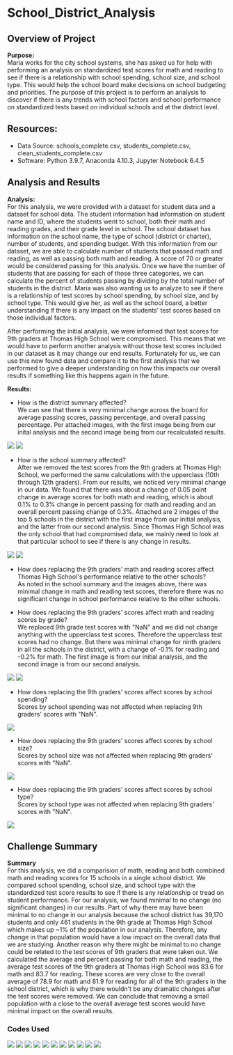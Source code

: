 # School_District_Analysis

## Overview of Project

**Purpose:**  
Maria works for the city school systems, she has asked us for help with performing an analysis on standardized test scores for math and reading to see if there is a relationship with school spending, school size, and school type. This would help the school board make decisions on school budgeting and priorities. The purpose of this project is to perform an analysis to discover if there is any trends with school factors and school performance on standardized tests based on individual schools and at the district level.  

## Resources:
- Data Source: schools_complete.csv, students_complete.csv, clean_students_complete.csv
- Software: Python 3.9.7, Anaconda 4.10.3, Jupyter Notebook 6.4.5

## Analysis and Results

**Analysis:**  
For this analysis, we were provided with a dataset for student data and a dataset for school data. The student information had information on student name and ID, where the students went to school, both their math and reading grades, and their grade level in school. The school dataset has information on the school name, the type of school (district or charter), number of students, and spending budget. With this information from our dataset, we are able to calculate number of students that passed math and reading, as well as passing both math and reading. A score of 70 or greater would be considered passing for this analysis. Once we have the number of students that are passing for each of those three categories, we can calculate the percent of students passing by dividing by the total number of students in the district. Maria was also wanting us to analyze to see if there is a relationship of test scores by school spending, by school size, and by school type. This would give her, as well as the school board, a better understanding if there is any impact on the students' test scores based on those individual factors.  

After performing the initial analysis, we were informed that test scores for 9th graders at Thomas High School were compromised. This means that we would have to perform another analysis without those test scores included in our dataset as it may change our end results. Fortunately for us, we can use this new found data and compare it to the first analysis that we performed to give a deeper understanding on how this impacts our overall results if something like this happens again in the future.  



**Results:**  
- How is the district summary affected?  
We can see that there is very minimal change across the board for average passing scores, passing percentage, and overall passing percentage. Per attached images, with the first image being from our inital analysis and the second image being from our recalculated results.  
<img src="Resources/Initial_district_summary_picture.PNG">  
<img src="Resources/Second_district_summary_picture.PNG">  

- How is the school summary affected?  
After we removed the test scores from the 9th graders at Thomas High School, we performed the same calculations with the upperclass (10th through 12th graders). From our results, we noticed very minimal change in our data. We found that there was about a change of 0.05 point change in average scores for both math and reading, which is about 0.1% to 0.3% change in percent passing for math and reading and an overall percent passing change of 0.3%. Attached are 2 images of the top 5 schools in the district with the first image from our initial analysis, and the latter from our second analysis. Since Thomas High School was the only school that had compromised data, we mainly need to look at that particular school to see if there is any change in results.  
<img src="Resources/Initial_top_five_schools.PNG">  
<img src="Resources/Second_top_five_schools.PNG">  

- How does replacing the 9th graders' math and reading scores affect Thomas High School's performance relative to the other schools?  
As noted in the school summary and the images above, there was minimal change in math and reading test scores, therefore there was no significant change in school performance relative to the other schools.  

- How does replacing the 9th graders' scores affect math and reading scores by grade?  
We replaced 9th grade test scores with "NaN" and we did not change anything with the upperclass test scores. Therefore the upperclass test scores had no change. But there was minimal change for ninth graders in all the schools in the district, with a change of -0.1% for reading and -0.2% for math. The first image is from our initial analysis, and the second image is from our second analysis.  
<img src="Resources/Initial_average_ninth_scores.PNG">  
<img src="Resources/Second_average_ninth_scores.PNG">  

- How does replacing the 9th graders' scores affect scores by school spending?  
Scores by school spending was not affected when replacing 9th graders' scores with "NaN".  
<img src="Resources/Combined_scores_by_school_spending.PNG">  

- How does replacing the 9th graders' scores affect scores by school size?  
Scores by school size was not affected when replacing 9th graders' scores with "NaN".  
<img src="Resources/Combined_scores_by_school_size.PNG">  

- How does replacing the 9th graders' scores affect scores by school type?  
Scores by school type was not affected when replacing 9th graders' scores with "NaN".  
<img src="Resources/Combined_scores_by_school_types.PNG">  


## Challenge Summary

**Summary**  
For this analysis, we did a comparision of math, reading and both combined math and reading scores for 15 schools in a single school district. We compared school spending, school size, and school type with the standardized test score results to see if there is any relationship or tread on student performance. For our analysis, we found minimal to no change (no significant changes) in our results. Part of why there may have been minimal to no change in our analysis because the school district has 39,170 students and only 461 students in the 9th grade at Thomas High School which makes up ~1% of the population in our analysis. Therefore, any change in that population would have a low impact on the overall data that we are studying. Another reason why there might be minimal to no change could be related to the test scores of 9th graders that were taken out. We calculated the average and percent passing for both math and reading, the average test scores of the 9th graders at Thomas High School was 83.6 for math and 83.7 for reading. These scores are very close to the overall average of 78.9 for math and 81.9 for reading for all of the 9th graders in the school district, which is why there wouldn't be any dramatic changes after the test scores were removed. We can conclude that removing a small population with a close to the overall average test scores would have minimal impact on the overall results.  

### Codes Used  
<img src="Resources/Code1.PNG">  
<img src="Resources/Code2.PNG">  
<img src="Resources/Code3.PNG">  
<img src="Resources/Code4.PNG">  
<img src="Resources/Code5.PNG">  
<img src="Resources/Code6.PNG">  
<img src="Resources/Code7.PNG">  
<img src="Resources/Code8.PNG">  
<img src="Resources/Code9.PNG">  
<img src="Resources/Code10.PNG">  
<img src="Resources/Code11.PNG">  
